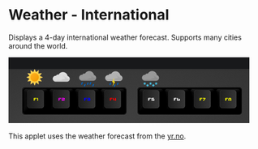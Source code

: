 # Weather - International

Displays a 4-day international weather forecast. Supports many cities around the world.

![Weather Forecast on a Das Keybaord Q](assets/KeyColorsLegend.png "Q Weather Forecast color legend")

This applet uses the weather forecast from the [yr.no](https://www.yr.no/).

